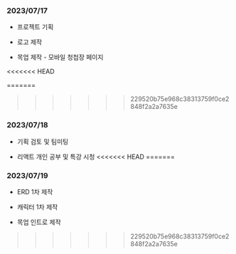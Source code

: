 ### 2023/07/17

- 프로젝트 기획

- 로고 제작

- 목업 제작 - 모바일 청첩장 페이지 

<<<<<<< HEAD


=======
>>>>>>> 229520b75e968c38313759f0ce2848f2a2a7635e
### 2023/07/18

- 기획 검토 및 팀미팅

- 리액트 개인 공부 및 특강 시청
<<<<<<< HEAD
=======

### 2023/07/19

- ERD 1차 제작

- 캐릭터 1차 제작

- 목업 인트로 제작
>>>>>>> 229520b75e968c38313759f0ce2848f2a2a7635e
